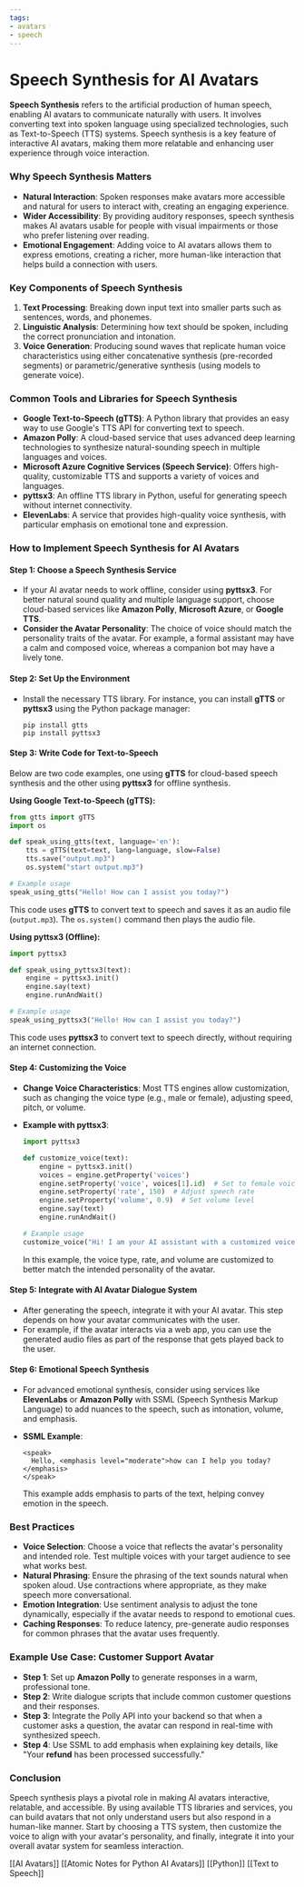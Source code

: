 ```yaml
---
tags:
- avatars
- speech
---
```


# Speech Synthesis for AI Avatars

**Speech Synthesis** refers to the artificial production of human speech, enabling AI avatars to communicate naturally with users. It involves converting text into spoken language using specialized technologies, such as Text-to-Speech (TTS) systems. Speech synthesis is a key feature of interactive AI avatars, making them more relatable and enhancing user experience through voice interaction.

### Why Speech Synthesis Matters

- **Natural Interaction**: Spoken responses make avatars more accessible and natural for users to interact with, creating an engaging experience.
- **Wider Accessibility**: By providing auditory responses, speech synthesis makes AI avatars usable for people with visual impairments or those who prefer listening over reading.
- **Emotional Engagement**: Adding voice to AI avatars allows them to express emotions, creating a richer, more human-like interaction that helps build a connection with users.

### Key Components of Speech Synthesis

1. **Text Processing**: Breaking down input text into smaller parts such as sentences, words, and phonemes.
2. **Linguistic Analysis**: Determining how text should be spoken, including the correct pronunciation and intonation.
3. **Voice Generation**: Producing sound waves that replicate human voice characteristics using either concatenative synthesis (pre-recorded segments) or parametric/generative synthesis (using models to generate voice).

### Common Tools and Libraries for Speech Synthesis

- **Google Text-to-Speech (gTTS)**: A Python library that provides an easy way to use Google's TTS API for converting text to speech.
- **Amazon Polly**: A cloud-based service that uses advanced deep learning technologies to synthesize natural-sounding speech in multiple languages and voices.
- **Microsoft Azure Cognitive Services (Speech Service)**: Offers high-quality, customizable TTS and supports a variety of voices and languages.
- **pyttsx3**: An offline TTS library in Python, useful for generating speech without internet connectivity.
- **ElevenLabs**: A service that provides high-quality voice synthesis, with particular emphasis on emotional tone and expression.

### How to Implement Speech Synthesis for AI Avatars

#### Step 1: Choose a Speech Synthesis Service

- If your AI avatar needs to work offline, consider using **pyttsx3**. For better natural sound quality and multiple language support, choose cloud-based services like **Amazon Polly**, **Microsoft Azure**, or **Google TTS**.
- **Consider the Avatar Personality**: The choice of voice should match the personality traits of the avatar. For example, a formal assistant may have a calm and composed voice, whereas a companion bot may have a lively tone.

#### Step 2: Set Up the Environment

- Install the necessary TTS library. For instance, you can install **gTTS** or **pyttsx3** using the Python package manager:

    ```
    pip install gtts
    pip install pyttsx3
    ```

#### Step 3: Write Code for Text-to-Speech

Below are two code examples, one using **gTTS** for cloud-based speech synthesis and the other using **pyttsx3** for offline synthesis.

**Using Google Text-to-Speech (gTTS):**

```python
from gtts import gTTS
import os

def speak_using_gtts(text, language='en'):
    tts = gTTS(text=text, lang=language, slow=False)
    tts.save("output.mp3")
    os.system("start output.mp3")

# Example usage
speak_using_gtts("Hello! How can I assist you today?")
```

This code uses **gTTS** to convert text to speech and saves it as an audio file (`output.mp3`). The `os.system()` command then plays the audio file.

**Using pyttsx3 (Offline):**

```python
import pyttsx3

def speak_using_pyttsx3(text):
    engine = pyttsx3.init()
    engine.say(text)
    engine.runAndWait()

# Example usage
speak_using_pyttsx3("Hello! How can I assist you today?")
```

This code uses **pyttsx3** to convert text to speech directly, without requiring an internet connection.

#### Step 4: Customizing the Voice

- **Change Voice Characteristics**: Most TTS engines allow customization, such as changing the voice type (e.g., male or female), adjusting speed, pitch, or volume.
- **Example with pyttsx3**:

    ```python
    import pyttsx3
    
    def customize_voice(text):
        engine = pyttsx3.init()
        voices = engine.getProperty('voices')
        engine.setProperty('voice', voices[1].id)  # Set to female voice
        engine.setProperty('rate', 150)  # Adjust speech rate
        engine.setProperty('volume', 0.9)  # Set volume level
        engine.say(text)
        engine.runAndWait()
    
    # Example usage
    customize_voice("Hi! I am your AI assistant with a customized voice.")
    ```

    In this example, the voice type, rate, and volume are customized to better match the intended personality of the avatar.

#### Step 5: Integrate with AI Avatar Dialogue System

- After generating the speech, integrate it with your AI avatar. This step depends on how your avatar communicates with the user.
- For example, if the avatar interacts via a web app, you can use the generated audio files as part of the response that gets played back to the user.

#### Step 6: Emotional Speech Synthesis

- For advanced emotional synthesis, consider using services like **ElevenLabs** or **Amazon Polly** with SSML (Speech Synthesis Markup Language) to add nuances to the speech, such as intonation, volume, and emphasis.
- **SSML Example**:

    ```
    <speak>
      Hello, <emphasis level="moderate">how can I help you today?</emphasis>
    </speak>
    ```

    This example adds emphasis to parts of the text, helping convey emotion in the speech.

### Best Practices

- **Voice Selection**: Choose a voice that reflects the avatar's personality and intended role. Test multiple voices with your target audience to see what works best.
- **Natural Phrasing**: Ensure the phrasing of the text sounds natural when spoken aloud. Use contractions where appropriate, as they make speech more conversational.
- **Emotion Integration**: Use sentiment analysis to adjust the tone dynamically, especially if the avatar needs to respond to emotional cues.
- **Caching Responses**: To reduce latency, pre-generate audio responses for common phrases that the avatar uses frequently.

### Example Use Case: Customer Support Avatar

- **Step 1**: Set up **Amazon Polly** to generate responses in a warm, professional tone.
- **Step 2**: Write dialogue scripts that include common customer questions and their responses.
- **Step 3**: Integrate the Polly API into your backend so that when a customer asks a question, the avatar can respond in real-time with synthesized speech.
- **Step 4**: Use SSML to add emphasis when explaining key details, like "Your **refund** has been processed successfully."

### Conclusion

Speech synthesis plays a pivotal role in making AI avatars interactive, relatable, and accessible. By using available TTS libraries and services, you can build avatars that not only understand users but also respond in a human-like manner. Start by choosing a TTS system, then customize the voice to align with your avatar's personality, and finally, integrate it into your overall avatar system for seamless interaction.

[[AI Avatars]]  [[Atomic Notes for Python AI Avatars]]  [[Python]]  [[Text to Speech]]
